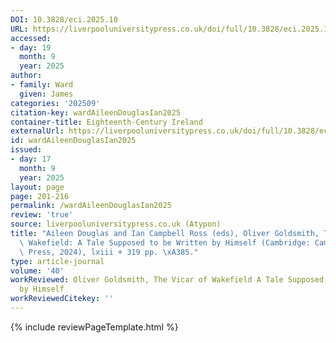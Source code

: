 ```yaml
---
DOI: 10.3828/eci.2025.10
URL: https://liverpooluniversitypress.co.uk/doi/full/10.3828/eci.2025.10
accessed:
- day: 19
  month: 9
  year: 2025
author:
- family: Ward
  given: James
categories: '202509'
citation-key: wardAileenDouglasIan2025
container-title: Eighteenth-Century Ireland
externalUrl: https://liverpooluniversitypress.co.uk/doi/full/10.3828/eci.2025.10
id: wardAileenDouglasIan2025
issued:
- day: 17
  month: 9
  year: 2025
layout: page
page: 201-216
permalink: /wardAileenDouglasIan2025
review: 'true'
source: liverpooluniversitypress.co.uk (Atypon)
title: "Aileen Douglas and Ian Campbell Ross (eds), Oliver Goldsmith, The Vicar of\
  \ Wakefield: A Tale Supposed to be Written by Himself (Cambridge: Cambridge University\
  \ Press, 2024), lxiii + 319 pp. \xA385."
type: article-journal
volume: '40'
workReviewed: Oliver Goldsmith, The Vicar of Wakefield A Tale Supposed to be Written
  by Himself
workReviewedCitekey: ''
---
```

{% include reviewPageTemplate.html %}